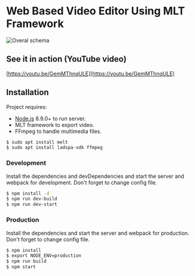 # Web Based Video Editor Using MLT Framework
![Overal schema](https://raw.githubusercontent.com/kudlav/videoeditor/master/docs/schema.png)

## See it in action (YouTube video)
[https://youtu.be/GemMThnqULE](https://youtu.be/GemMThnqULE)

## Installation

Project requires:
- [Node.js](https://nodejs.org/) 8.9.0+ to run server.
- MLT framework to export video.
- FFmpeg to handle multimedia files.

```sh
$ sudo apt install melt
$ sudo apt install ladspa-sdk ffmpeg
```

### Development

Install the dependencies and devDependencies and start the server and webpack for development. Don't forget to change config file.

```sh
$ npm install -d
$ npm run dev-build
$ npm run dev-start
```

### Production

Install the dependencies and start the server and webpack for production. Don't forget to change config file.

```sh
$ npm install
$ export NODE_ENV=production
$ npm run build
$ npm start
```
